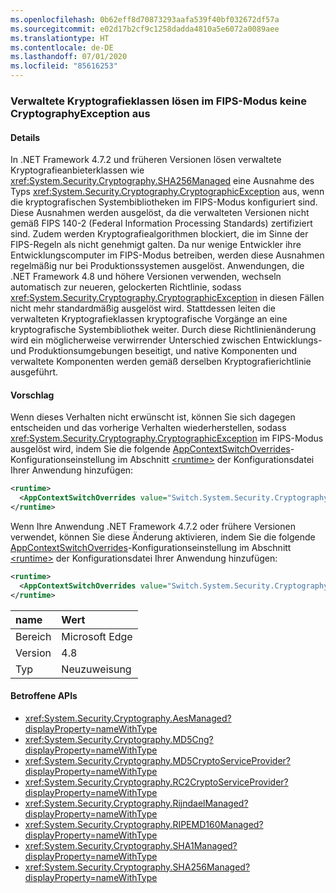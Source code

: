 ```yaml
---
ms.openlocfilehash: 0b62eff8d70873293aafa539f40bf032672df57a
ms.sourcegitcommit: e02d17b2cf9c1258dadda4810a5e6072a0089aee
ms.translationtype: HT
ms.contentlocale: de-DE
ms.lasthandoff: 07/01/2020
ms.locfileid: "85616253"
---
```

### <a name="managed-cryptography-classes-do-not-throw-a-cryptographyexception-in-fips-mode"></a>Verwaltete Kryptografieklassen lösen im FIPS-Modus keine CryptographyException aus

#### <a name="details"></a>Details

In .NET Framework 4.7.2 und früheren Versionen lösen verwaltete Kryptografieanbieterklassen wie <xref:System.Security.Cryptography.SHA256Managed> eine Ausnahme des Typs <xref:System.Security.Cryptography.CryptographicException> aus, wenn die kryptografischen Systembibliotheken im FIPS-Modus konfiguriert sind. Diese Ausnahmen werden ausgelöst, da die verwalteten Versionen nicht gemäß FIPS 140-2 (Federal Information Processing Standards) zertifiziert sind. Zudem werden Kryptografiealgorithmen blockiert, die im Sinne der FIPS-Regeln als nicht genehmigt galten.  Da nur wenige Entwickler ihre Entwicklungscomputer im FIPS-Modus betreiben, werden diese Ausnahmen regelmäßig nur bei Produktionssystemen ausgelöst. Anwendungen, die .NET Framework 4.8 und höhere Versionen verwenden, wechseln automatisch zur neueren, gelockerten Richtlinie, sodass <xref:System.Security.Cryptography.CryptographicException> in diesen Fällen nicht mehr standardmäßig ausgelöst wird. Stattdessen leiten die verwalteten Kryptografieklassen kryptografische Vorgänge an eine kryptografische Systembibliothek weiter. Durch diese Richtlinienänderung wird ein möglicherweise verwirrender Unterschied zwischen Entwicklungs- und Produktionsumgebungen beseitigt, und native Komponenten und verwaltete Komponenten werden gemäß derselben Kryptografierichtlinie ausgeführt.

#### <a name="suggestion"></a>Vorschlag

Wenn dieses Verhalten nicht erwünscht ist, können Sie sich dagegen entscheiden und das vorherige Verhalten wiederherstellen, sodass <xref:System.Security.Cryptography.CryptographicException> im FIPS-Modus ausgelöst wird, indem Sie die folgende [AppContextSwitchOverrides](~/docs/framework/configure-apps/file-schema/runtime/appcontextswitchoverrides-element.md)-Konfigurationseinstellung im Abschnitt [\<runtime>](~/docs/framework/configure-apps/file-schema/runtime/runtime-element.md) der Konfigurationsdatei Ihrer Anwendung hinzufügen:

```xml
<runtime>
  <AppContextSwitchOverrides value="Switch.System.Security.Cryptography.UseLegacyFipsThrow=true" />
</runtime>
```

Wenn Ihre Anwendung .NET Framework 4.7.2 oder frühere Versionen verwendet, können Sie diese Änderung aktivieren, indem Sie die folgende [AppContextSwitchOverrides](~/docs/framework/configure-apps/file-schema/runtime/appcontextswitchoverrides-element.md)-Konfigurationseinstellung im Abschnitt [\<runtime>](~/docs/framework/configure-apps/file-schema/runtime/runtime-element.md) der Konfigurationsdatei Ihrer Anwendung hinzufügen:

```xml
<runtime>
  <AppContextSwitchOverrides value="Switch.System.Security.Cryptography.UseLegacyFipsThrow=false" />
</runtime>
```

| name    | Wert       |
|:--------|:------------|
| Bereich   | Microsoft Edge        |
| Version | 4.8         |
| Typ    | Neuzuweisung |

#### <a name="affected-apis"></a>Betroffene APIs

- <xref:System.Security.Cryptography.AesManaged?displayProperty=nameWithType>
- <xref:System.Security.Cryptography.MD5Cng?displayProperty=nameWithType>
- <xref:System.Security.Cryptography.MD5CryptoServiceProvider?displayProperty=nameWithType>
- <xref:System.Security.Cryptography.RC2CryptoServiceProvider?displayProperty=nameWithType>
- <xref:System.Security.Cryptography.RijndaelManaged?displayProperty=nameWithType>
- <xref:System.Security.Cryptography.RIPEMD160Managed?displayProperty=nameWithType>
- <xref:System.Security.Cryptography.SHA1Managed?displayProperty=nameWithType>
- <xref:System.Security.Cryptography.SHA256Managed?displayProperty=nameWithType>
